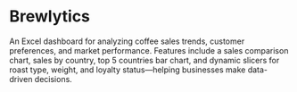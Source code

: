 # Brewlytics
An Excel dashboard for analyzing coffee sales trends, customer preferences, and market performance. Features include a sales comparison chart, sales by country, top 5 countries bar chart, and dynamic slicers for roast type, weight, and loyalty status—helping businesses make data-driven decisions.
